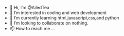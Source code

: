 - 👋 Hi, I’m @AiledTea
- 👀 I’m interested in coding and web development
- 🌱 I’m currently learning html,javascript,css,and python
- 💞️ I’m looking to collaborate on nothing. 
- 📫 How to reach me ...

<!---
AiledTea/AiledTea is a ✨ special ✨ repository because its `README.md` (this file) appears on your GitHub profile.
You can click the Preview link to take a look at your changes.
--->
